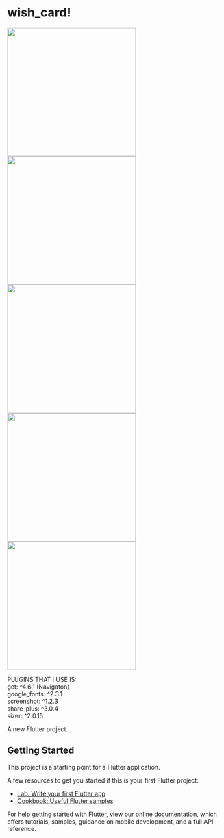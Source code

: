 # wish_card!
<div class="grid-column-two">
  
<img src="https://user-images.githubusercontent.com/53872301/154982151-bce8b1b4-50fd-4a5c-8128-e83a7f42f43d.png" width="300"/>

<img src="https://user-images.githubusercontent.com/53872301/154982160-4d1163c8-2307-4c30-9099-db87c187cdf2.png" width="300"/>

<img src="https://user-images.githubusercontent.com/53872301/154982163-b4d5582b-6cb5-4aa9-819b-8a46330efd37.png" width="300"/>

<img src="https://user-images.githubusercontent.com/53872301/154982165-e4ea7fa9-b607-4b95-a80e-ec555af060fe.png" width="300"/>

<img src="https://user-images.githubusercontent.com/53872301/154982168-378610e4-593e-4453-b56e-e21b7d0ed3c0.png" width="300"/>
  </div>

PLUGINS THAT I USE IS:
<br>
get: ^4.6.1 (Navigaton)
  <br>
google_fonts: ^2.3.1
<br>
screenshot: ^1.2.3
<br>
share_plus: ^3.0.4
<br>
sizer: ^2.0.15

A new Flutter project.

## Getting Started

This project is a starting point for a Flutter application.

A few resources to get you started if this is your first Flutter project:

- [Lab: Write your first Flutter app](https://flutter.dev/docs/get-started/codelab)
- [Cookbook: Useful Flutter samples](https://flutter.dev/docs/cookbook)

For help getting started with Flutter, view our
[online documentation](https://flutter.dev/docs), which offers tutorials,
samples, guidance on mobile development, and a full API reference.
